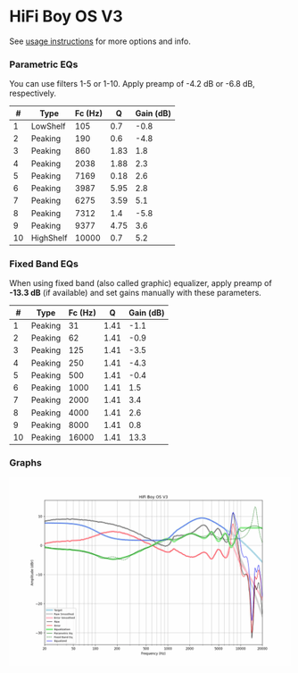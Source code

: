 # HiFi Boy OS V3
See [usage instructions](https://github.com/jaakkopasanen/AutoEq#usage) for more options and info.

### Parametric EQs
You can use filters 1-5 or 1-10. Apply preamp of -4.2 dB or -6.8 dB, respectively.

|   # | Type      |   Fc (Hz) |    Q |   Gain (dB) |
|-----|-----------|-----------|------|-------------|
|   1 | LowShelf  |       105 | 0.7  |        -0.8 |
|   2 | Peaking   |       190 | 0.6  |        -4.8 |
|   3 | Peaking   |       860 | 1.83 |         1.8 |
|   4 | Peaking   |      2038 | 1.88 |         2.3 |
|   5 | Peaking   |      7169 | 0.18 |         2.6 |
|   6 | Peaking   |      3987 | 5.95 |         2.8 |
|   7 | Peaking   |      6275 | 3.59 |         5.1 |
|   8 | Peaking   |      7312 | 1.4  |        -5.8 |
|   9 | Peaking   |      9377 | 4.75 |         3.6 |
|  10 | HighShelf |     10000 | 0.7  |         5.2 |

### Fixed Band EQs
When using fixed band (also called graphic) equalizer, apply preamp of **-13.3 dB** (if available) and set gains manually with these parameters.

|   # | Type    |   Fc (Hz) |    Q |   Gain (dB) |
|-----|---------|-----------|------|-------------|
|   1 | Peaking |        31 | 1.41 |        -1.1 |
|   2 | Peaking |        62 | 1.41 |        -0.9 |
|   3 | Peaking |       125 | 1.41 |        -3.5 |
|   4 | Peaking |       250 | 1.41 |        -4.3 |
|   5 | Peaking |       500 | 1.41 |        -0.4 |
|   6 | Peaking |      1000 | 1.41 |         1.5 |
|   7 | Peaking |      2000 | 1.41 |         3.4 |
|   8 | Peaking |      4000 | 1.41 |         2.6 |
|   9 | Peaking |      8000 | 1.41 |         0.8 |
|  10 | Peaking |     16000 | 1.41 |        13.3 |

### Graphs
![](./HiFi%20Boy%20OS%20V3.png)
